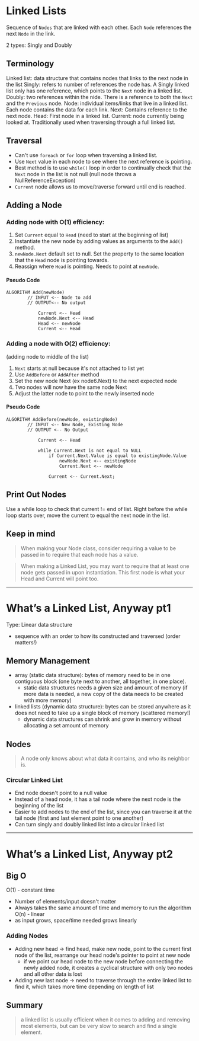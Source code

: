 # Linked Lists
Sequence of `Nodes` that are linked with each other. Each `Node` references the next `Node` in the link.

2 types: Singly and Doubly

## Terminology
Linked list: data structure that contains nodes that links to the next node in the list
Singly: refers to number of references the node has. A Singly linked list only has one reference, which points to the `Next` node in a linked list. 
Doubly: two references within the nide. There is a reference to both the `Next` and the `Previous` node. 
Node: individual items/links that live in a linked list. Each node contains the data for each link. 
Next: Contains reference to the next node. 
Head: First node in a linked list.
Current: node currently being looked at. Traditionally used when traversing through a full linked list.

## Traversal
- Can't use `foreach` or `for` loop when traversing a linked list.
- Use `Next` value in each node to see where the next reference is pointing.
- Best method is to use `while()` loop in order to continually check that the `Next` node in the list is not null (null node throws a NullReferenceException)
- `Current` node allows us to move/traverse forward until end is reached.

## Adding a Node
### Adding node with O(1) efficiency:
1. Set `Current` equal to `Head` (need to start at the beginning of list)
2. Instantiate the new node by adding values as arguments to the `Add()` method. 
3. `newNode.Next` default set to null. Set the property to the same location that the `Head` node is pointing towards. 
4. Reassign where `Head` is pointing. Needs to point at `newNode`.

#### Pseudo Code
```
ALGORITHM Add(newNode)
		// INPUT <-- Node to add 
		// OUTPUT<-- No output

			Current <-- Head
			newNode.Next <-- Head
			Head <-- newNode
			Current <-- Head
```
### Adding a node with O(2) efficiency:
(adding node to middle of the list)
1. `Next` starts at null because it's not attached to list yet
2. Use `AddBefore` or `AddAfter` method
3. Set the new node Next (ex node6.Next) to the next expected node
4. Two nodes will now have the same node Next
5. Adjust the latter node to point to the newly inserted node

#### Pseudo Code
```
ALGORITHM AddBefore(newNode, existingNode)
		// INPUT <-- New Node, Existing Node
		// OUTPUT <-- No Output

			Current <-- Head

			while Current.Next is not equal to NULL
				if Current.Next.Value is equal to existingNode.Value
					newNode.Next <-- existingNode
					Current.Next <-- newNode

				Current <-- Current.Next;		
```

## Print Out Nodes
Use a while loop to check that current != end of list. Right before the while loop starts over, move the current to equal the next node in the list.

## Keep in mind
> When making your Node class, consider requiring a value to be passed in to require that each node has a value.

> When making a Linked List, you may want to require that at least one node gets passed in upon instantiation. This first node is what your Head and Current will point too.

------
# What’s a Linked List, Anyway pt1
Type: Linear data structure
- sequence with an order to how its constructed and traversed (order matters!)

## Memory Management
- array (static data structure): bytes of memory need to be in one contiguous block (one byte next to another, all together, in one place). 
  - static data structures needs a given size and amount of memory (if more data is needed, a new copy of the data needs to be created with more memory)
- linked lists (dynamic data structure): bytes can be stored anywhere as it does not need to take up a single block of memory (scattered memory!)
  - dynamic data structures can shrink and grow in memory without allocating a set amount of memory
  
## Nodes
> A node only knows about what data it contains, and who its neighbor is.

### Circular Linked List
- End node doesn't point to a null value
- Instead of a head node, it has a tail node where the next node is the beginning of the list
- Easier to add nodes to the end of the list, since you can traverse it at the tail node (first and last element point to one another)
- Can turn singly and doubly linked list into a circular linked list

-----
# What’s a Linked List, Anyway pt2
## Big O
O(1) - constant time
  - Number of elements/input doesn't matter
  - Always takes the same amount of time and memory to run the algorithm
O(n) - linear
  - as input grows, space/time needed grows linearly
  
### Adding Nodes 
- Adding new head -> find head, make new node, point to the current first node of the list, rearrange our head node's pointer to point at new node
  - if we point our head node to the new node before connecting the newly added node, it creates a cyclical structure with only two nodes and all other data is lost
- Adding new last node -> need to traverse through the entire linked list to find it, which takes more time depending on length of list

## Summary
> a linked list is usually efficient when it comes to adding and removing most elements, but can be very slow to search and find a single element.

